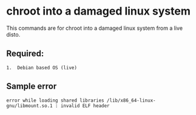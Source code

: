 # chroot into a damaged linux system

This commands are for chroot into a damaged linux system from a live disto. 

## Required:

    1.  Debian based OS (live)

## Sample error

    error while loading shared libraries /lib/x86_64-linux-gnu/libmount.so.1 : invalid ELF header
